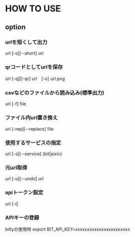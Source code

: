 # HOW TO USE
## option
### urlを短くして出力

url [-s][--short] url

### qrコードとしてurlを保存
url [-q]|[-qr] url　[-o] url.png

### csvなどのファイルから読み込み(標準出力)
url [-f] file

### ファイル内url置き換え
url [-rep][--replace] file

### 使用するサービスの指定
url [-s][--service] (bit|pixiv)

### 元url取得
url [-u][--undo] url

### apiトークン設定
url [-i]



### APIキーの登録
bitlyの使用時
export BIT_API_KEY=xxxxxxxxxxxxxxxxxxxxxxx
